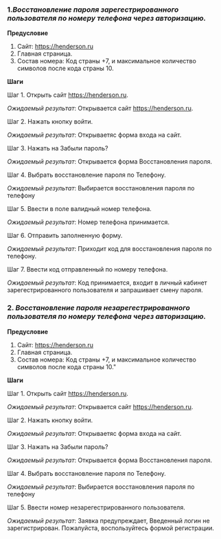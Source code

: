 ### 1.*Восстановление пароля зарегестрированного пользователя по номеру телефона через авторизацию.*
 
 **Предусловие**
1. Сайт: https://henderson.ru
1. Главная страница.
1. Состав номера:
Код страны +7, и максимальное количество символов после кода страны 10.
 
**Шаги**
 
Шаг 1. Открыть сайт https://henderson.ru.
 
*Ожидаемый результат*: Открывается сайт https://henderson.ru.
 
Шаг 2. Нажать кнопку войти.
 
*Ожидаемый результат*: Открываетяс форма входа на сайт.
 
Шаг 3. Нажать на Забыли пароль?
 
*Ожидаемый результат*: Открывается форма Восстановления пароля.
 
Шаг 4. Выбрать восстановление пароля по Телефону.
 
*Ожидаемый результат*: Выбирается восстановления пароля по телефону
 
Шаг 5. Ввести в поле валидный номер телефона.
 
*Ожидаемый результат*: Номер телефона принимается.
 
Шаг 6. Отправить заполненную форму.
 
*Ожидаемый результат*: Приходит код для восстановления пароля по телефону.
 
Шаг 7. Ввести код отправленный по номеру телефона.
 
*Ожидаемый результат*: Код принимается, входит в личный кабинет зарегестрированного пользователя и запрашивает смену пароля.
 
### 2. *Восстановление пароля незарегестрированного пользователя по номеру телефона через авторизацию.*
 
**Предусловие**
1. Сайт: https://henderson.ru
1. Главная страница.
1. Состав номера:
Код страны +7, и максимальное количество символов после кода страны 10."
 
**Шаги**
 
Шаг 1. Открыть сайт https://henderson.ru.
 
*Ожидаемый результат*: Открывается сайт https://henderson.ru.
 
Шаг 2. Нажать кнопку войти.
 
*Ожидаемый результат*: Открываетяс форма входа на сайт.
 
Шаг 3. Нажать на Забыли пароль?
 
*Ожидаемый результат*: Открывается форма Восстановления пароля.
 
Шаг 4. Выбрать восстановление пароля по Телефону.
 
*Ожидаемый результат*: Выбирается восстановления пароля по телефону
 
Шаг 5. Ввести номер незарегестрированного пользователя.
 
*Ожидаемый результат*: Заявка предупреждает, Введенный логин не зарегистрирован. Пожалуйста, воспользуйтесь формой регистрации.
